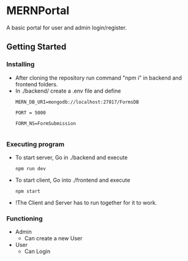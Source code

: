 # MERNPortal

A basic portal for user and admin login/register.

## Getting Started

### Installing

* After cloning the repository run command "npm i" in backend and frontend folders.
* In ./backend/ create a .env file and define 
  ```
  MERN_DB_URI=mongodb://localhost:27017/FormsDB
  
  PORT = 5000
  
  FORM_NS=FormSubmission


### Executing program

* To start server, Go  in ./backend and execute
  ```
  npm run dev
  ```
* To start client, Go into ./frontend and execute
  ```
  npm start
  ```
* !The Client and Server has to run together for it to work.

### Functioning

* Admin  
    - Can create a new User
* User
    - Can Login

